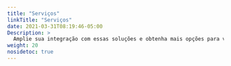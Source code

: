 ```yaml
---
title: "Serviços"
linkTitle: "Serviços"
date: 2021-03-31T08:19:46-05:00
Description: >
  Amplie sua integração com essas soluções e obtenha mais opções para vender e receber pagamentos online.
weight: 20
nosidetoc: true
---
```

